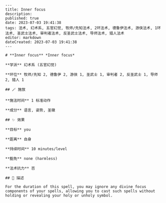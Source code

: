 
    ---
    title: Inner focus
    description: 
    published: true
    date: 2023-07-03 19:41:38
    tags: 法术, 幻术系, 五官幻觉, 牧师/先知法术, 2环法术, 德鲁伊法术, 游侠法术, 1环法术, 圣武士法术, 审判者法术, 反圣武士法术, 导师法术, 猎人法术
    editor: markdown
    dateCreated: 2023-07-03 19:41:38
    ---

    # **Inner focus** *Inner focus*

    **学派** 幻术系 (五官幻觉) 

    **环位** 牧师/先知 2, 德鲁伊 2, 游侠 1, 圣武士 1, 审判者 2, 反圣武士 1, 导师 2, 猎人 1

    ## 🪄 施放

    **施法时间** 1 标准动作

    **成分** 语言, 姿势, 圣徽

    ## ✨ 效果 

    **目标** you 

    **距离** 自身  

    **持续时间** 10 minutes/level 

    **豁免** none (harmless)

    **法术抗力** 否

    ## 📖 描述

    For the duration of this spell, you may ignore any divine focus components of your spells, allowing you to cast such spells without holding or revealing your holy or unholy symbol.
    